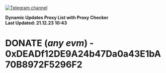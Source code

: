 [![Telegram channel](https://img.shields.io/endpoint?url=https://runkit.io/damiankrawczyk/telegram-badge/branches/master?url=https://t.me/n4z4v0d)](https://t.me/n4z4v0d) 

**Dynamic Updates Proxy List with Proxy Checker**  
**Last Updated: 21.12.23 10:43**

# DONATE (_any evm_) - 0xDEADf12DE9A24b47Da0a43E1bA70B8972F5296F2
